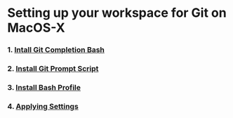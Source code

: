 # Setting up your workspace for Git on MacOS-X

### 1. [Intall Git Completion Bash](InstallingGitCompletionBash.md)
### 2. [Install Git Prompt Script](InstallingGitPromptScript.md)
### 3. [Install Bash Profile](InstallingBashProfile.md)
### 4. [Applying Settings](ApplySettingsForGit.md)